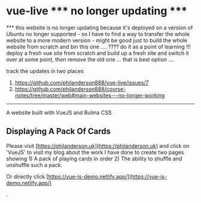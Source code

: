 # vue-live *** no longer updating ***

*** this website is no longer updating because it's deployed on a version of Ubuntu no longer supported - so I have to find a way to transfer the whole website to a more modern version - might be good just to build the whole website from scratch and bin this one .... ???? do it as a point of learning !!! deploy a fresh vue site from scratch and build up a fresh site and switch it over at some point, then remove the old one ... that is best option .... 

track the updates in two places
1. https://github.com/philanderson888/vue-live/issues/7
2. https://github.com/philanderson888/course-notes/tree/master/web#main-websites---no-longer-working

****

A website built with VueJS and Bulma CSS

## Displaying A Pack Of Cards

Please visit [https://philanderson.uk](https://philanderson.uk) and click on 'VueJS' to visit my blog about the work I have done to create two pages showing 1) A pack of playing cards in order 2) The ability to shuffle and unshuffle such a pack.

Or directly click [https://vue-js-demo.netlify.app/](https://vue-js-demo.netlify.app/) 


.

